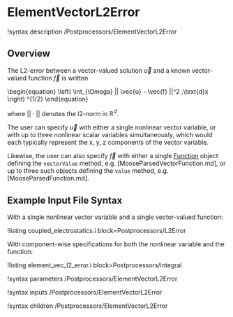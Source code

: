 # ElementVectorL2Error

!syntax description /Postprocessors/ElementVectorL2Error

## Overview

The L2-error between a vector-valued solution $\vec{u}$ and a known
vector-valued function $\vec{f}$ is written

\begin{equation}
    \left( \int_{\Omega} || \vec{u}  - \vec{f} ||^2 \,\text{d}x \right) ^{1/2}
\end{equation}

where $||\cdot||$ denotes the l2-norm in $\mathbb{R}^d$.

The user can specify $\vec{u}$ with either a single nonlinear vector variable,
or with up to three nonlinear scalar variables simultaneously, which would each
typically represent the x, y, z components of the vector variable.

Likewise, the user can also specify $\vec{f}$ with either a single
[Function](syntax/Functions/index.md) object defining the `vectorValue` method,
e.g. [MooseParsedVectorFunction.md], or up to three such objects defining
the `value` method, e.g. [MooseParsedFunction.md].

## Example Input File Syntax

With a single nonlinear vector variable and a single vector-valued function:

!listing coupled_electrostatics.i block=Postprocessors/L2Error

With component-wise specifications for both the nonlinear variable and the function:

!listing element_vec_l2_error.i block=Postprocessors/integral

!syntax parameters /Postprocessors/ElementVectorL2Error

!syntax inputs /Postprocessors/ElementVectorL2Error

!syntax children /Postprocessors/ElementVectorL2Error